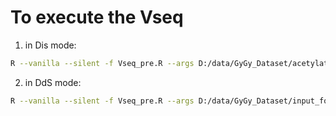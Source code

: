 # To execute the Vseq

1. in Dis mode:

```bash
R --vanilla --silent -f Vseq_pre.R --args D:/data/GyGy_Dataset/acetylation-ubiquitination.csv DdS S:/U_Proteomica/UNIDAD/DatosCrudos/GyGy_Dataset/raws/ D:/data/GyGy_Dataset/vseq_graphs_4/
```  

2. in DdS mode:

```bash
R --vanilla --silent -f Vseq_pre.R --args D:/data/GyGy_Dataset/input_for_vseq4.csv DiS "DOES_NOT_MATTER" D:/data/GyGy_Dataset/vseq_graphs_4/
```

  
  
